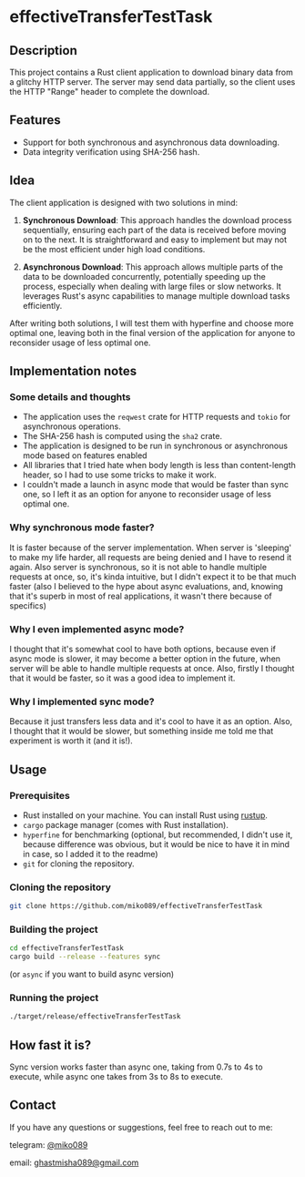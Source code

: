 # effectiveTransferTestTask
## Description
This project contains a Rust client application to download binary 
data from a glitchy HTTP server. The server may send data partially, 
so the client uses the HTTP "Range" header to complete the download.

## Features
- Support for both synchronous and asynchronous data downloading.
- Data integrity verification using SHA-256 hash.

## Idea
The client application is designed with two solutions in mind:
1. **Synchronous Download**: This approach handles the download process 
sequentially, ensuring each part of the data is received before 
moving on to the next. It is straightforward and easy to implement 
but may not be the most efficient under high load conditions.

2. **Asynchronous Download**: This approach allows multiple parts of the 
data to be downloaded concurrently, potentially speeding up the process, 
especially when dealing with large files or slow networks. It leverages 
Rust's async capabilities to manage multiple download tasks efficiently.

After writing both solutions, I will test them with hyperfine and choose more optimal one, 
leaving both in the final version of the application for anyone to reconsider usage of less
optimal one.

## Implementation notes
### Some details and thoughts
- The application uses the `reqwest` crate for HTTP requests and 
  `tokio` for asynchronous operations.
- The SHA-256 hash is computed using the `sha2` crate.
- The application is designed to be run in synchronous or asynchronous mode 
  based on features enabled
- All libraries that I tried hate when body length is less than content-length
  header, so I had to use some tricks to make it work.
- I couldn't made a launch in async mode that would be faster than sync one, 
  so I left it as an option for anyone to reconsider usage of less optimal one.

### Why synchronous mode faster?
It is faster because of the server implementation. When server is 'sleeping' to make my
 life harder, all requests are being denied and I have to resend it again. Also server is
 synchronous, so it is not able to handle multiple requests at once, so, it's kinda intuitive,
 but I didn't expect it to be that much faster (also I believed to the hype about async evaluations,
 and, knowing that it's superb in most of real applications, 
 it wasn't there because of specifics)

### Why I even implemented async mode?
I thought that it's somewhat cool to have both options, 
 because even if async mode is slower, it may become a better
 option in the future, when server will be able to handle multiple 
 requests at once. Also, firstly I thought that it would be faster,
 so it was a good idea to implement it.

### Why I implemented sync mode?
Because it just transfers less data and it's cool to have it
 as an option. Also, I thought that it would be slower, 
 but something inside me told me that experiment is worth it (and it is!).

## Usage
### Prerequisites
- Rust installed on your machine. You can install Rust using [rustup](https://rustup.rs/).
- `cargo` package manager (comes with Rust installation).
- `hyperfine` for benchmarking (optional, but recommended, I didn't use it, because difference
  was obvious, but it would be nice to have it in mind in case, 
  so I added it to the readme)
- `git` for cloning the repository.

### Cloning the repository
```bash
git clone https://github.com/miko089/effectiveTransferTestTask
```
### Building the project
```bash
cd effectiveTransferTestTask
cargo build --release --features sync
```
(or `async` if you want to build async version)
### Running the project
```bash
./target/release/effectiveTransferTestTask
```

## How fast it is?
Sync version works faster than async one, taking from 0.7s to 4s to execute,
while async one takes from 3s to 8s to execute.

## Contact
If you have any questions or suggestions, feel free to reach out to me:

telegram: [@miko089](http://t.me/miko089)

email: ghastmisha089@gmail.com



